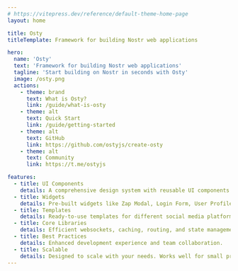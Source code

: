 ```yaml
---
# https://vitepress.dev/reference/default-theme-home-page
layout: home

title: Osty
titleTemplate: Framework for building Nostr web applications

hero:
  name: 'Osty'
  text: 'Framework for building Nostr web applications'
  tagline: 'Start building on Nostr in seconds with Osty'
  image: /osty.png
  actions:
    - theme: brand
      text: What is Osty?
      link: /guide/what-is-osty
    - theme: alt
      text: Quick Start
      link: /guide/getting-started
    - theme: alt
      text: GitHub
      link: https://github.com/ostyjs/create-osty
    - theme: alt
      text: Community
      link: https://t.me/ostyjs

features:
  - title: UI Components
    details: A comprehensive design system with reusable UI components.
  - title: Widgets
    details: Pre-built widgets like Zap Modal, Login Form, User Profile, Notes, and more.
  - title: Templates
    details: Ready-to-use templates for different social media platforms.
  - title: Core Libraries
    details: Efficient websockets, caching, routing, and state management solutions.
  - title: Best Practices
    details: Enhanced development experience and team collaboration.
  - title: Scalable
    details: Designed to scale with your needs. Works well for small projects and large projects alike.
---
```


<style>
:root {
  --vp-home-hero-name-color: transparent !important;
  --vp-home-hero-name-background: -webkit-linear-gradient(120deg, #802dd3 30%, #3367b7) !important;

  --vp-home-hero-image-background-image: linear-gradient(-45deg, #802dd3 50%, #3367b7 50%) !important;
  --vp-home-hero-image-filter: blur(44px) !important;
}

@media (min-width: 640px) {
  :root {
    --vp-home-hero-image-filter: blur(56px) !important;
  }
}

@media (min-width: 960px) {
  :root {
    --vp-home-hero-image-filter: blur(68px) !important;
  }
}
</style>
